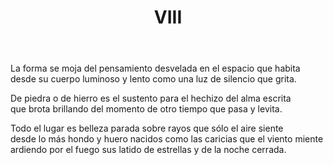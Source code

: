﻿---
title: VIII
categories:
- En la crisálida de luz y viento
---

La forma se moja del pensamiento
desvelada en el espacio que habita
desde su cuerpo luminoso y lento
como una luz de silencio que grita.

De piedra o de hierro es el sustento
para el hechizo del alma escrita
que brota brillando del momento
de otro tiempo que pasa y levita.

Todo el lugar es belleza parada
sobre rayos que sólo el aire siente
desde lo más hondo y huero nacidos
como las caricias que el viento miente
ardiendo por el fuego sus latido
de estrellas y de la noche cerrada.